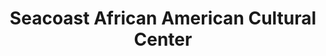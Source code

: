 ---
layout: repo
title: "Seacoast African American Cultural Center
"
id: 5930
permalink: repos/5930/
---